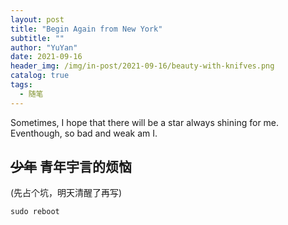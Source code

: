 ```yaml
---
layout: post
title: "Begin Again from New York"
subtitle: ""
author: "YuYan"
date: 2021-09-16
header_img: /img/in-post/2021-09-16/beauty-with-knifves.png
catalog: true
tags:
  - 随笔
---
```

Sometimes, I hope that there will be a star always shining for me.<br/>
Eventhough, so bad and weak am I.
<!-- more -->

## <s>少年</s> 青年宇言的烦恼

(先占个坑，明天清醒了再写)


```shell
sudo reboot 
```
